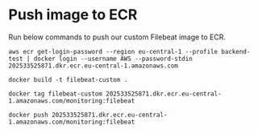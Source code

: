 # Push image to ECR
Run below commands to push our custom Filebeat image to ECR.
```
aws ecr get-login-password --region eu-central-1 --profile backend-test | docker login --username AWS --password-stdin 202533525871.dkr.ecr.eu-central-1.amazonaws.com
```

```
docker build -t filebeat-custom .
```

```
docker tag filebeat-custom 202533525871.dkr.ecr.eu-central-1.amazonaws.com/monitoring:filebeat
```

```
docker push 202533525871.dkr.ecr.eu-central-1.amazonaws.com/monitoring:filebeat
```
